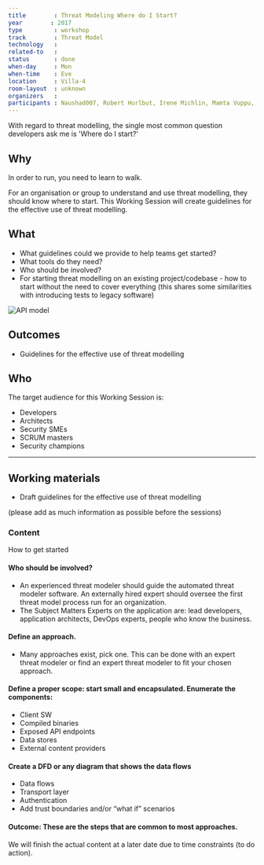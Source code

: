 ```yaml
---
title        : Threat Modeling Where do I Start?
year		: 2017
type         : workshop
track        : Threat Model
technology   :
related-to   :
status       : done
when-day     : Mon
when-time    : Eve
location     : Villa-4
room-layout  : unknown
organizers   :
participants : Naushad007, Robert Hurlbut, Irene Michlin, Mamta Vuppu, Viktor Lindstrom, Sebastien Deleersnyder, Timo Pagel, Nessim Kisserli
---
```


With regard to threat modelling, the single most common question developers ask me is 'Where do I start?'

## Why

In order to run, you need to learn to walk. 

For an organisation or group to understand and use threat modelling, they should know where to start. This Working Session will create guidelines for the effective use of threat modelling.

## What

- What guidelines could we provide to help teams get started?
- What tools do they need?
- Who should be involved? 
- For starting threat modelling on an existing project/codebase - how to start without the need to cover everything (this shares some similarities with introducing tests to legacy software)

![API model][1]
## Outcomes

- Guidelines for the effective use of threat modelling

## Who

The target audience for this Working Session is:

- Developers
- Architects
- Security SMEs
- SCRUM masters
- Security champions

--- 

## Working materials

- Draft guidelines for the effective use of threat modelling

(please add as much information as possible before the sessions)

### Content
How to get started

#### Who should be involved?
- An experienced threat modeler should guide the automated threat modeler software. An externally hired expert should oversee the first threat model process run for an organization.
- The Subject Matters Experts on the application are: lead developers, application architects, DevOps experts, people who know the business.

#### Define an approach. 
- Many approaches exist, pick one. This can be done with an expert threat modeler or find an expert threat modeler to fit your chosen approach.

#### Define a proper scope: start small and encapsulated. Enumerate the components:
- Client SW
- Compiled binaries
- Exposed API endpoints
- Data stores
- External content providers

#### Create a DFD or any diagram that shows the data flows
- Data flows
- Transport layer
- Authentication 
- Add trust boundaries and/or “what if” scenarios

 #### Outcome: These are the steps that are common to most approaches. 
We will finish the actual content at a later date due to time constraints (to do action).

[1]: /website/assets/img/blocks/API.png
